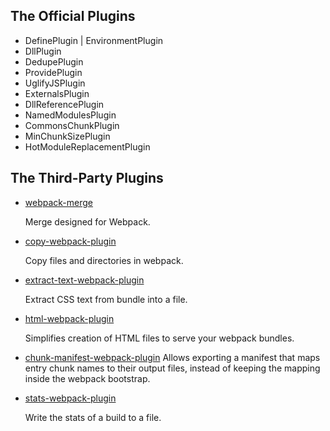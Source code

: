 
## The Official Plugins

- DefinePlugin | EnvironmentPlugin
- DllPlugin
- DedupePlugin
- ProvidePlugin
- UglifyJSPlugin
- ExternalsPlugin
- DllReferencePlugin
- NamedModulesPlugin
- CommonsChunkPlugin
- MinChunkSizePlugin
- HotModuleReplacementPlugin


## The Third-Party Plugins

- [webpack-merge](https://github.com/survivejs/webpack-merge)

    Merge designed for Webpack.

- [copy-webpack-plugin](https://github.com/kevlened/copy-webpack-plugin)

    Copy files and directories in webpack.

- [extract-text-webpack-plugin](https://github.com/webpack-contrib/extract-text-webpack-plugin)

    Extract CSS text from bundle into a file.

- [html-webpack-plugin](https://github.com/jantimon/html-webpack-plugin)

    Simplifies creation of HTML files to serve your webpack bundles.

- [chunk-manifest-webpack-plugin](https://github.com/soundcloud/chunk-manifest-webpack-plugin)
    Allows exporting a manifest that maps entry chunk names to their output files,
    instead of keeping the mapping inside the webpack bootstrap.

- [stats-webpack-plugin](https://github.com/unindented/stats-webpack-plugin)

    Write the stats of a build to a file.
